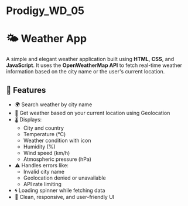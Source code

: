 # Prodigy_WD_05
# 🌤️ Weather App

A simple and elegant weather application built using **HTML**, **CSS**, and **JavaScript**. It uses the **OpenWeatherMap API** to fetch real-time weather information based on the city name or the user's current location.

## 🔧 Features

- 🌍 Search weather by city name
- 📍 Get weather based on your current location using Geolocation
- 🌡️ Displays:
  - City and country
  - Temperature (°C)
  - Weather condition with icon
  - Humidity (%)
  - Wind speed (km/h)
  - Atmospheric pressure (hPa)
- ⚠️ Handles errors like:
  - Invalid city name
  - Geolocation denied or unavailable
  - API rate limiting
- 🌀 Loading spinner while fetching data
- 🧼 Clean, responsive, and user-friendly UI


